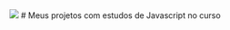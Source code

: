 <img src="https://img.shields.io/badge/javascript-%23F7DF1E.svg?&style=for-the-badge&logo=javascript&logoColor=black" />
# Meus projetos com estudos de Javascript no curso
